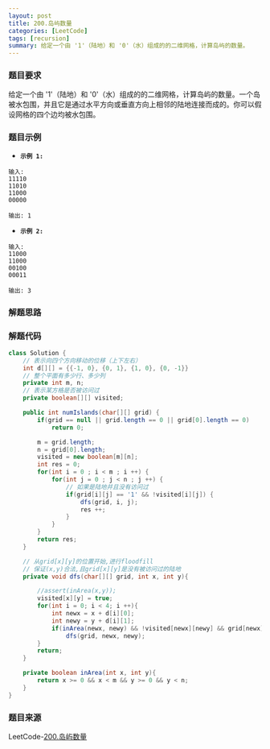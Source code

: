 ```yaml
---
layout: post
title: 200.岛屿数量
categories: [LeetCode]
tags: [recursion]
summary: 给定一个由 '1'（陆地）和 '0'（水）组成的的二维网格，计算岛屿的数量。
---
```


### 题目要求
给定一个由 '1'（陆地）和 '0'（水）组成的的二维网格，计算岛屿的数量。一个岛被水包围，并且它是通过水平方向或垂直方向上相邻的陆地连接而成的。你可以假设网格的四个边均被水包围。


### 题目示例
- **`示例 1:`**
```
输入:
11110
11010
11000
00000

输出: 1
```

- **`示例 2:`**
```
输入:
11000
11000
00100
00011

输出: 3
```

### 解题思路



### 解题代码
```java
class Solution {
    // 表示向四个方向移动的位移（上下左右）
    int d[][] = {{-1, 0}, {0, 1}, {1, 0}, {0, -1}}
    // 整个平面有多少行、多少列
    private int m, n;
    // 表示某方格是否被访问过
    private boolean[][] visited;

    public int numIslands(char[][] grid) {
        if(grid == null || grid.length == 0 || grid[0].length == 0)
            return 0;

        m = grid.length;
        n = grid[0].length;
        visited = new boolean[m][n];
        int res = 0;
        for(int i = 0 ; i < m ; i ++) {
            for(int j = 0 ; j < n ; j ++) {
                // 如果是陆地并且没有访问过
                if(grid[i][j] == '1' && !visited[i][j]) {
                    dfs(grid, i, j);
                    res ++;
                }
            }
        }
        return res;
    }

    // 从grid[x][y]的位置开始,进行floodfill
    // 保证(x,y)合法,且grid[x][y]是没有被访问过的陆地
    private void dfs(char[][] grid, int x, int y){

        //assert(inArea(x,y));
        visited[x][y] = true;
        for(int i = 0; i < 4; i ++){
            int newx = x + d[i][0];
            int newy = y + d[i][1];
            if(inArea(newx, newy) && !visited[newx][newy] && grid[newx][newy] == '1')
                dfs(grid, newx, newy);
        }
        return;
    }

    private boolean inArea(int x, int y){
        return x >= 0 && x < m && y >= 0 && y < n;
    }
}
```



### 题目来源
LeetCode-[200.岛屿数量](https://leetcode-cn.com/problems/number-of-islands/)
